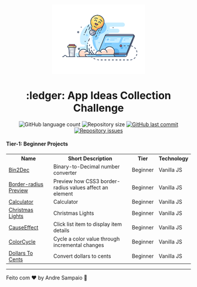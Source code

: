 <h4 align="center">
  <img alt="Readme Banner" src="src/readme.png" width="50%"  />
</h4>

<h1 align="center">
  :ledger: App Ideas Collection Challenge
</h1>

<p align="center">
  <img alt="GitHub language count" src="https://img.shields.io/github/languages/count/apsampaio/App-Ideas-Challenge">

  <img alt="Repository size" src="https://img.shields.io/github/repo-size/apsampaio/App-Ideas-Challenge">
  
  <a href="https://github.com/apsampaio/App-Ideas-Challenge/commits/master">
    <img alt="GitHub last commit" src="https://img.shields.io/github/last-commit/apsampaio/App-Ideas-Challenge">
  </a>

  <a href="https://github.com/apsampaio/App-Ideas-Challenge/issues">
    <img alt="Repository issues" src="https://img.shields.io/github/issues/apsampaio/App-Ideas-Challenge">
  </a>
</p>

<h4>
  Tier-1: Beginner Projects
</h4>

<table>
  <tr>
    <th>Name</th>
    <th>Short Description</th>
    <th>Tier</th>
    <th>Technology</th>
  </tr>
  <tr>
    <td><a href="Beginner/Bin2Dec/README.md">Bin2Dec</a></td>
    <td>Binary-to-Decimal number converter</td>
    <td>Beginner</td>
    <td>Vanilla JS</td>
  </tr>
  <tr>
    <td><a href="Beginner/Border%20Radius%20Previewer/README.md">Border-radius Preview</a></td>
    <td>Preview how CSS3 border-radius values affect an element</td>
    <td>Beginner</td>
    <td>Vanilla JS</td>
  </tr>
  <tr>
    <td><a href="Beginner/Calculator/README.md">Calculator</a></td>
    <td>Calculator</td>
    <td>Beginner</td>
    <td>Vanilla JS</td>
  </tr>
  <tr>
    <td><a href="Beginner/Christmas%20Lights/README.md">Christmas Lights</a></td>
    <td>Christmas Lights</td>
    <td>Beginner</td>
    <td>Vanilla JS</td>
  </tr>
  <tr>
    <td><a href="Beginner/CauseEffect/README.md">CauseEffect</a></td>
    <td>Click list item to display item details</td>
    <td>Beginner</td>
    <td>Vanilla JS</td>
  </tr>
  <tr>
    <td><a href="Beginner/ColorCycle/README.md">ColorCycle</a></td>
    <td>Cycle a color value through incremental changes</td>
    <td>Beginner</td>
    <td>Vanilla JS</td>
  </tr>
  <tr>
    <td><a href="Beginner/DollarsToCents/README.md">Dollars To Cents</a></td>
    <td>Convert dollars to cents</td>
    <td>Beginner</td>
    <td>Vanilla JS</td>
  </tr>
</table>

---

Feito com ♥ by Andre Sampaio :wave:

